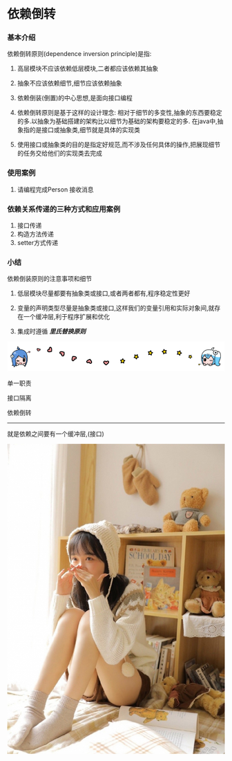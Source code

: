 # 依赖倒转

### 基本介绍

依赖倒转原则(dependence inversion principle)是指:

1. 高层模块不应该依赖低层模块,二者都应该依赖其抽象

2. 抽象不应该依赖细节,细节应该依赖抽象

3. 依赖倒装(倒置)的中心思想,是面向接口编程

4. 依赖倒转原则是基于这样的设计理念: 相对于细节的多变性,抽象的东西要稳定的多.以抽象为基础搭建的架构比以细节为基础的架构要稳定的多. 在java中,抽象指的是接口或抽象类,细节就是具体的实现类

5. 使用接口或抽象类的目的是指定好规范,而不涉及任何具体的操作,把展现细节的任务交给他们的实现类去完成

 
 
### 使用案例
 
1. 请编程完成Person 接收消息


 
 
 
 ### 依赖关系传递的三种方式和应用案例
 
 1. 接口传递
 2. 构造方法传递
 3. setter方式传递
 
 
 ###  小结
 依赖倒装原则的注意事项和细节
 
 1. 低层模块尽量都要有抽象类或接口,或者两者都有,程序稳定性更好
 
 2. 变量的声明类型尽量是抽象类或接口,这样我们的变量引用和实际对象间,就存在一个缓冲层,利于程序扩展和优化
 
 3. 集成时遵循 ___里氏替换原则___
 
  

 

 
![](./img/bilibili_line.png)
 
 
 单一职责
 
 接口隔离
 
 依赖倒转
 
 ---
 
 
 
 就是依赖之间要有一个缓冲层,(接口)
 
 
 ![](./img/mm/meizi02.jpg)
